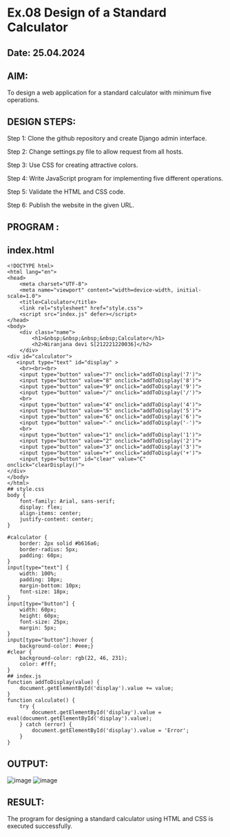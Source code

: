 # Ex.08 Design of a Standard Calculator
## Date: 25.04.2024
## AIM:
To design a web application for a standard calculator with minimum five operations.
## DESIGN STEPS:
Step 1: Clone the github repository and create Django admin interface.

Step 2: Change settings.py file to allow request from all hosts.

Step 3: Use CSS for creating attractive colors.

Step 4: Write JavaScript program for implementing five different operations.

Step 5: Validate the HTML and CSS code.

Step 6: Publish the website in the given URL.
## PROGRAM :
## index.html
~~~
<!DOCTYPE html>
<html lang="en">
<head>
    <meta charset="UTF-8">
    <meta name="viewport" content="width=device-width, initial-scale=1.0">
    <title>Calculator</title>
    <link rel="stylesheet" href="style.css">
    <script src="index.js" defer></script>
</head>
<body>
    <div class="name">
        <h1>&nbsp;&nbsp;&nbsp;&nbsp;Calculator</h1>
        <h2>Niranjana devi S[212221220036]</h2>
    </div>
<div id="calculator">
   <input type="text" id="display" >
    <br><br><br>
    <input type="button" value="7" onclick="addToDisplay('7')">
    <input type="button" value="8" onclick="addToDisplay('8')">
    <input type="button" value="9" onclick="addToDisplay('9')">
    <input type="button" value="/" onclick="addToDisplay('/')">
    <br>
    <input type="button" value="4" onclick="addToDisplay('4')">
    <input type="button" value="5" onclick="addToDisplay('5')">
    <input type="button" value="6" onclick="addToDisplay('6')">
    <input type="button" value="-" onclick="addToDisplay('-')">
    <br>
    <input type="button" value="1" onclick="addToDisplay('1')">
    <input type="button" value="2" onclick="addToDisplay('2')">
    <input type="button" value="3" onclick="addToDisplay('3')">
    <input type="button" value="+" onclick="addToDisplay('+')">
    <input type="button" id="clear" value="C" onclick="clearDisplay()">
</div>
</body>
</html>
## style.css
body {
    font-family: Arial, sans-serif;
    display: flex;
    align-items: center;
    justify-content: center;
}
~~~
~~~
#calculator {
    border: 2px solid #b616a6;
    border-radius: 5px;
    padding: 60px;
}
input[type="text"] {
    width: 100%;
    padding: 10px;
    margin-bottom: 10px;
    font-size: 18px;
}
input[type="button"] {
    width: 60px;
    height: 60px;
    font-size: 25px;
    margin: 5px;
}
input[type="button"]:hover {
    background-color: #eee;}
#clear {
    background-color: rgb(22, 46, 231);
    color: #fff;
}
## index.js
function addToDisplay(value) {
    document.getElementById('display').value += value;
}
function calculate() {
    try {
        document.getElementById('display').value = eval(document.getElementById('display').value);
    } catch (error) {
        document.getElementById('display').value = 'Error';
    }
}
~~~
## OUTPUT:
![image](https://github.com/niranjanadevi-s/Calc/assets/141748873/af0eeba0-efcc-4468-a99d-8f109fddbef8)
![image](https://github.com/niranjanadevi-s/Calc/assets/141748873/d7d1a90b-bb6c-43a9-9dcc-a44f59c92aa2)
## RESULT:
The program for designing a standard calculator using HTML and CSS is executed successfully.
